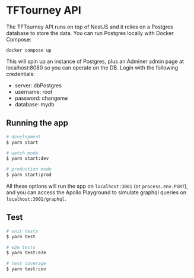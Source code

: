 # TFTourney API

The TFTourney API runs on top of NestJS and it relies on a Postgres database to store the data. You can run Postgres locally with Docker Compose:

`docker compose up`

This will spin up an instance of Postgres, plus an Adminer admin page at localhost:8080 so you can operate on the DB. Login with the following credentials:

- server: dbPostgres
- username: root
- password: changeme
- database: mydb

## Running the app

```bash
# development
$ yarn start

# watch mode
$ yarn start:dev

# production mode
$ yarn start:prod
```

All these options will run the app on `localhost:3001` (or `process.env.PORT`), and you can access the Apollo Playground to simulate graphql queries on `localhost:3001/graphql`.

## Test

```bash
# unit tests
$ yarn test

# e2e tests
$ yarn test:e2e

# test coverage
$ yarn test:cov
```
